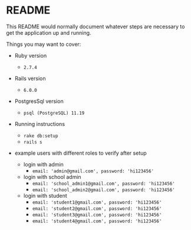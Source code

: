 # README

This README would normally document whatever steps are necessary to get the
application up and running.

Things you may want to cover:

* Ruby version
  * `2.7.4`

* Rails version
  * `6.0.0`
  
 * PostgresSql version
   * `psql (PostgreSQL) 11.19`

* Running instructions
  * `rake db:setup`
  * `rails s`
  
* example users with different roles to verify after setup
  * login with admin
     *  `email: 'admin@gmail.com', password: 'hi123456'`
  * login with school admin
     *  `email: 'school_admin1@gmail.com', password: 'hi123456'`
     *  `email: 'school_admin2@gmail.com', password: 'hi123456'`
  * login with student
     *  `email: 'student1@gmail.com', password: 'hi123456'`
     *  `email: 'student2@gmail.com', password: 'hi123456'`
     *  `email: 'student3@gmail.com', password: 'hi123456'`
     *  `email: 'student4@gmail.com', password: 'hi123456'`
